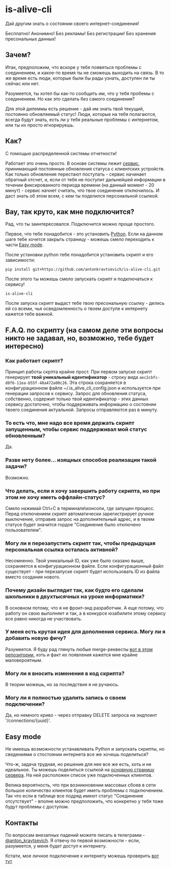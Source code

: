 # is-alive-cli

Дай другим знать о состоянии своего интернет-соединения!

Бесплатно! Анонимно! Без рекламы! Без регистрации! Без хранения пресональных данных!

## Зачем?

Итак, предположим, что вскоре у тебя появяться проблемы с соединением, и какое-то время ты не сможешь выходить на связь. В то же время есть люди, которые были бы рады узнать, доступен ли ты сейчас или нет.

Разумеется, ты хотел бы как-то сообщить им, что у тебя пробемы с соединением. Но как это сделать без самого соединения?

Для этой дилеммы есть решение - дай им знать твой текущий, постоянно обновляемый статус! Люди, которые на тебя полагаются, всегда будут знать, есть ли у тебя реальные проблемы с интернетом, или ты их просто игнорируешь.

## Как?

С помощью распределенной системы отчетности!

Работает это очень просто. В основе системы лежит [сервис](https://is-alive-21218.herokuapp.com/), принимающий постоянные обновления статуса с клиентских устройств. Как только обновления перестают поступать - сервис начинает обратный отсчет, и, если от тебя не поступит дальнейшей информации в течении фиксированного периода времени (на данный момент - 20 минут) - сервис начнет считать, что твое соединение отключилось. И даст знать об этом всем, с кем ты поделился персональной ссылкой.

## Вау, так круто, как мне подключится?

Рад, что ты заинтересовался. Подключится можно проще простого.

Первое, что тебе понадобится - это установить [Python](https://www.python.org/). Если на данном шаге тебе хочется закрыть страницу - можешь смело переходить к части [Easy mode](#easy-mode).

После установки python тебе понадобится установить скрипт и его зависимости:

```shell
pip install git+https://github.com/antonkravtsevich/is-alive-cli.git
```

После этого ты можешь смело запускать скрипт и подключаться к сервису!

```shell
is-alive-cli
```

После запуска скрипт выдаст тебе твою пресональную ссылку - делись ей со всеми, чья осведомленность о твоем доступе к интернету кажется тебе важной.


## F.A.Q. по скрипту (на самом деле эти вопросы никто не задавал, но, возможно, тебе будет интересно)

### Как работает скрипт?

Принцип работы скрпта крайне прост. При первом запуске скрипт генерирует **твой уникальный идентификатор** - строку вида `aec2cbfc-d8f6-11ea-b55f-48a472a00c26`. Эта строка сохраняется в конфигурационном файле ~/.is_alive_cli_config.json и используется при генерации запросов к сервису. Запрос для обновления статуса, собственно, содержит только твой идентификатор - этих данных сервису достаточно, чтобы поддерживать информацию о состоянии твоего соединения актуальной. Запросы отправляются раз в минуту.

### То есть что, мне надо все время держать скрипт запущенным, чтобы сервис поддерживал мой статус обновленным?

Да.

### Разве нету более... изящных способов реализации такой задачи?

Возможно.

### Что делать, если я хочу завершить работу скрипта, но при этом не хочу иметь оффлайн-статус?

Смело нажимай Ctrl+C в терминале\консоли, где запущен процесс. Перед отключением скрипт автоматически зарегистрирует ручное выключение, отправив запрос на дополнительный адрес, и в твоем статусе будет значится гордое "Соединение было отключено пользователем".

### Могу ли я перезапустить скрипт так, чтобы предыдущая персональная ссылка осталась активной?

Несомненно. Твой уникальный ID, как уже было сказано выше, сохраняется в конфигурационном файле. Если конфигурационный файл существует - при перезапуске скрипт будет использовать ID из файла вместо создания нового.

### Почему дизайн выглядит так, как будто его сделали школьники в двухтысячных на уроке информатики?

В основном потому, что я не фронт-энд разработчик. А еще потому, что работу он свою выполняет и так, а в конкурсе юзабилити этому сервису все равно никогда не участвовать.

### У меня есть крутая идея для дополнения сервиса. Могу ли я добавить новую фичу?

Разумеется. Я буду рад глянуть любые merge-реквесты [вот в этом репозитории](https://github.com/antonkravtsevich/is-alive), хоть и факт их появления кажется мне крайне маловероятным.

### Могу ли я вносить изменения в код скрипта?

В теории можешь, но за последствия я не ручаюсь.

### Могу ли я полностью удалить запись о своем подключении?

Да, но немного криво - через отправку DELETE запроса на эндпоинт '/connections/{uuid}'.

## Easy mode

Не имеешь возможности устанавливать Python и запускать скрипты, но сведениями о стостоянии интернета все же хочешь поделиться?

Что-ж, задача трудная, но решение для нее все же есть, хоть и не идеальное. Ты можешь поделиться ссылкой на [основную страницу сервера](https://is-alive-21218.herokuapp.com/). На ней расположен список уже подключенных клиентов.

Велика вероятность, что при возникновении массовых сбоев в сети большое количество клиентов будет иметь проблемы с подключением. Так что если в таблице все подряд имеют статус "Соединение отсутствует" - вполне можно предположить, что конкретно у тебя тоже будут проблемы с доступом.

## Контакты

По вопросам внезапных падений можете писать в телеграмм - [@anton_kravtsevich](https://t.me/anton_kravtsevich). Я отвечу по первой возможности - если, разумеется, у меня будет доступ к интернету.

Кстати, мое личное подключение к интернету можешь проверить [вот тут](https://is-alive-21218.herokuapp.com/connections/aec2cbfc-d8f6-11ea-b55f-48a472a00c26)
